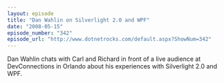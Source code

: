```yaml
---
layout: episode
title: "Dan Wahlin on Silverlight 2.0 and WPF"
date: "2008-05-15"
episode_number: "342"
episode_url: "http://www.dotnetrocks.com/default.aspx?ShowNum=342"
---
```


Dan Wahlin chats with Carl and Richard in front of a live audience at DevConnections in Orlando about his experiences with Silverlight 2.0 and WPF.
